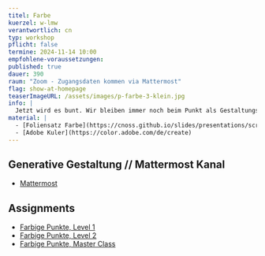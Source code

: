```yaml
---
titel: Farbe
kuerzel: w-lmw
verantwortlich: cn
typ: workshop
pflicht: false
termine: 2024-11-14 10:00
empfohlene-voraussetzungen:
published: true
dauer: 390
raum: "Zoom - Zugangsdaten kommen via Mattermost"
flag: show-at-homepage
teaserImageURL: /assets/images/p-farbe-3-klein.jpg
info: |
  Jetzt wird es bunt. Wir bleiben immer noch beim Punkt als Gestaltungselement, aber nehmen jetzt etwas systematischer Farbe und Transparenz hinzu. Wie befassen und kurz mit den verschiedenen Farbssystemen und Farbwahrnehmung und lassen dann verschiedene Regeln rund um die farbige Welt in unseren Code einfließen.
material: |
  - [Foliensatz Farbe](https://cnoss.github.io/slides/presentations/screendesign/farben/)
  - [Adobe Kuler](https://color.adobe.com/de/create)
---
```


## Generative Gestaltung // Mattermost Kanal
- [Mattermost](https://chat.coco.study/students/channels/class-generative-gestaltung)

## Assignments
- [Farbige Punkte, Level 1](/generative-gestaltung/assignments/04-farbe-punkte-01/)
- [Farbige Punkte, Level 2](/generative-gestaltung/assignments/04-farbe-punkte-02/)
- [Farbige Punkte, Master Class](/generative-gestaltung/assignments/04-farbe-punkte-03/)


